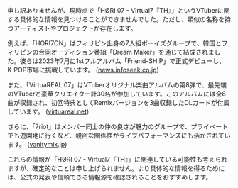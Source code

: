 申し訳ありませんが、現時点で「HØRI 07 - Virtual7『TH』」というVTuberに関する具体的な情報を見つけることができませんでした。ただし、類似の名称を持つアーティストやプロジェクトが存在します。

例えば、「HORI7ON」はフィリピン出身の7人組ボーイズグループで、韓国とフィリピンの合同オーディション番組「Dream Maker」を通じて結成されました。彼らは2023年7月に1stフルアルバム「Friend-SHIP」で正式デビューし、K-POP市場に挑戦しています。 ([news.infoseek.co.jp](https://news.infoseek.co.jp/article/wowkorea_403775/?utm_source=openai))

また、「VirtuaREAL.07」はVTuberオリジナル楽曲アルバムの第8弾で、最先端のVTuberと豪華クリエイター計30名が参加しています。このアルバムには全8曲が収録され、初回特典としてRemixバージョンを3曲収録したDLカードが付属しています。 ([virtuareal.net](https://www.virtuareal.net/07/index.html?utm_source=openai))

さらに、「7riot」はメンバー同士の仲の良さが魅力のグループで、プライベートでも遊園地に行くなど、親密な関係性がライブパフォーマンスにも活かされています。 ([vanitymix.jp](https://www.vanitymix.jp/music/7riot/?utm_source=openai))

これらの情報が「HØRI 07 - Virtual7『TH』」に関連している可能性も考えられますが、確定的なことは申し上げられません。より具体的な情報を得るためには、公式の発表や信頼できる情報源を確認されることをおすすめします。 
